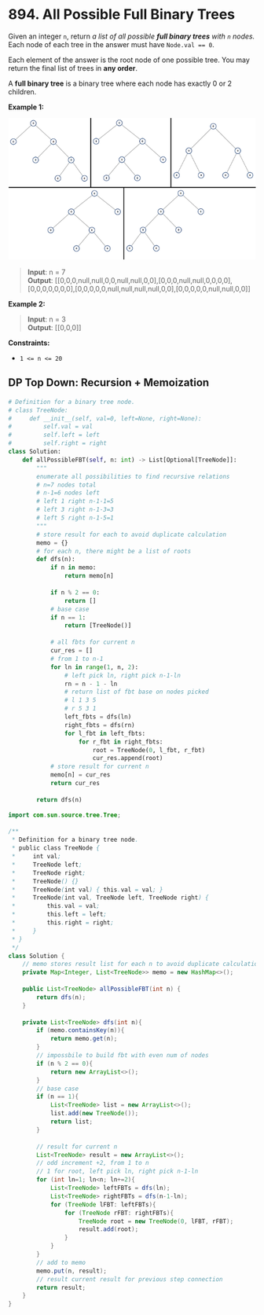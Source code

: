 # 894. All Possible Full Binary Trees

Given an integer `n`, return *a list of all possible **full binary trees** with `n` nodes.* Each node of each tree in the answer must have `Node.val == 0`.

Each element of the answer is the root node of one possible tree. You may return the final list of trees in **any order**.

A **full binary tree** is a binary tree where each node has exactly 0 or 2 children.

 

**Example 1:**

![img.png](../../Images/894-1.png)

>**Input**: n = 7  
**Output**: [[0,0,0,null,null,0,0,null,null,0,0],[0,0,0,null,null,0,0,0,0],[0,0,0,0,0,0,0],[0,0,0,0,0,null,null,null,null,0,0],[0,0,0,0,0,null,null,0,0]]  


**Example 2:**

>**Input**: n = 3  
**Output**: [[0,0,0]]  
 

**Constraints:**

* `1 <= n <= 20`



## DP Top Down: Recursion + Memoization
```python
# Definition for a binary tree node.
# class TreeNode:
#     def __init__(self, val=0, left=None, right=None):
#         self.val = val
#         self.left = left
#         self.right = right
class Solution:
    def allPossibleFBT(self, n: int) -> List[Optional[TreeNode]]:
        """
        enumerate all possibilities to find recursive relations
        # n=7 nodes total
        # n-1=6 nodes left
        # left 1 right n-1-1=5
        # left 3 right n-1-3=3
        # left 5 right n-1-5=1
        """
        # store result for each to avoid duplicate calculation
        memo = {}
        # for each n, there might be a list of roots
        def dfs(n):
            if n in memo:
                return memo[n]

            if n % 2 == 0:
                return []
            # base case
            if n == 1:
                return [TreeNode()]
            
            # all fbts for current n
            cur_res = []
            # from 1 to n-1
            for ln in range(1, n, 2):
                # left pick ln, right pick n-1-ln
                rn = n - 1 - ln
                # return list of fbt base on nodes picked
                # l 1 3 5
                # r 5 3 1
                left_fbts = dfs(ln)    
                right_fbts = dfs(rn)
                for l_fbt in left_fbts:
                    for r_fbt in right_fbts:
                        root = TreeNode(0, l_fbt, r_fbt)
                        cur_res.append(root)
            # store result for current n
            memo[n] = cur_res
            return cur_res
            
        return dfs(n)
```


```java
import com.sun.source.tree.Tree;

/**
 * Definition for a binary tree node.
 * public class TreeNode {
 *     int val;
 *     TreeNode left;
 *     TreeNode right;
 *     TreeNode() {}
 *     TreeNode(int val) { this.val = val; }
 *     TreeNode(int val, TreeNode left, TreeNode right) {
 *         this.val = val;
 *         this.left = left;
 *         this.right = right;
 *     }
 * }
 */
class Solution {
    // memo stores result list for each n to avoid duplicate calculations
    private Map<Integer, List<TreeNode>> memo = new HashMap<>();
    
    public List<TreeNode> allPossibleFBT(int n) {
        return dfs(n);
    }

    private List<TreeNode> dfs(int n){
        if (memo.containsKey(n)){
            return memo.get(n);
        }
        // impossbile to build fbt with even num of nodes
        if (n % 2 == 0){
            return new ArrayList<>();
        }
        // base case
        if (n == 1){
            List<TreeNode> list = new ArrayList<>();
            list.add(new TreeNode());
            return list;
        }

        // result for current n
        List<TreeNode> result = new ArrayList<>();
        // odd increment +2, from 1 to n
        // 1 for root, left pick ln, right pick n-1-ln
        for (int ln=1; ln<n; ln+=2){
            List<TreeNode> leftFBTs = dfs(ln);
            List<TreeNode> rightFBTs = dfs(n-1-ln);
            for (TreeNode lFBT: leftFBTs){
                for (TreeNode rFBT: rightFBTs){
                    TreeNode root = new TreeNode(0, lFBT, rFBT);
                    result.add(root);
                }
            }
        }
        // add to memo
        memo.put(n, result);
        // result current result for previous step connection
        return result;
    }
}
```
